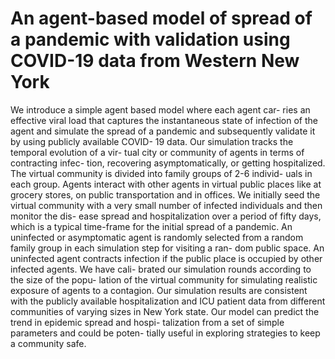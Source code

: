 # An agent-based model of spread of a pandemic with validation using COVID-19 data from Western New York
We introduce a simple agent based model where each agent car- ries an effective viral load that captures the instantaneous state of infection of the agent and simulate the spread of a pandemic and subsequently validate it by using publicly available COVID- 19 data. Our simulation tracks the temporal evolution of a vir- tual city or community of agents in terms of contracting infec- tion, recovering asymptomatically, or getting hospitalized. The virtual community is divided into family groups of 2-6 individ- uals in each group. Agents interact with other agents in virtual public places like at grocery stores, on public transportation and in offices. We initially seed the virtual community with a very small number of infected individuals and then monitor the dis- ease spread and hospitalization over a period of fifty days, which is a typical time-frame for the initial spread of a pandemic. An uninfected or asymptomatic agent is randomly selected from a random family group in each simulation step for visiting a ran- dom public space. An uninfected agent contracts infection if the public place is occupied by other infected agents. We have cali- brated our simulation rounds according to the size of the popu- lation of the virtual community for simulating realistic exposure of agents to a contagion. Our simulation results are consistent with the publicly available hospitalization and ICU patient data from different communities of varying sizes in New York state. Our model can predict the trend in epidemic spread and hospi- talization from a set of simple parameters and could be poten- tially useful in exploring strategies to keep a community safe.
